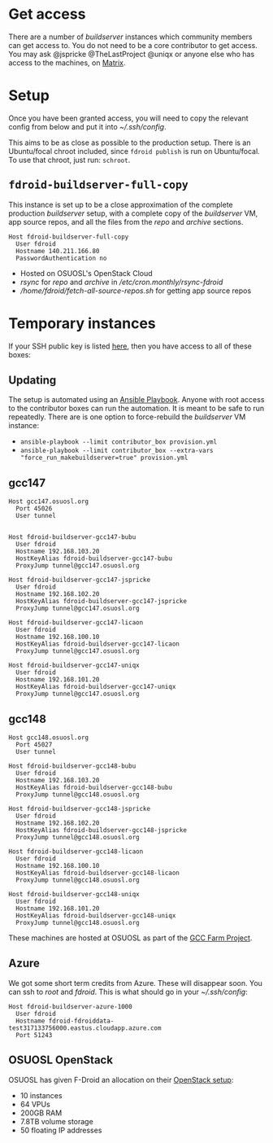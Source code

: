 # Get access

There are a number of _buildserver_ instances which community members can get access to.  You do not need to be a core contributor to get access. You may ask @jspricke @TheLastProject @uniqx or anyone else who has access to the machines, on [Matrix](https://matrix.to/#/#fdroid-dev:f-droid.org).

# Setup

Once you have been granted access, you will need to copy the relevant config from below and put it into _~/.ssh/config_.

This aims to be as close as possible to the production setup.  There is an Ubuntu/focal chroot included, since `fdroid publish` is run on Ubuntu/focal.  To use that chroot, just run: `schroot`.

## <tt>fdroid-buildserver-full-copy</tt>

This instance is set up to be a close approximation of the complete production _buildserver_ setup, with a complete copy of the _buildserver_ VM, app source repos, and all the files from the _repo_ and _archive_ sections.


```config
Host fdroid-buildserver-full-copy
  User fdroid
  Hostname 140.211.166.80
  PasswordAuthentication no
```

* Hosted on OSUOSL's OpenStack Cloud
* _rsync_ for _repo_ and _archive_ in _/etc/cron.monthly/rsync-fdroid_
* _/home/fdroid/fetch-all-source-repos.sh_ for getting app source repos


# Temporary instances

If your SSH public key is listed [here](https://gitlab.com/fdroid/fdroid-cfarm-bootstrap/-/tree/master/files/contributor_keys), then you have access to all of these boxes:

## Updating

The setup is automated using an [Ansible Playbook](https://gitlab.com/eighthave/fdroid-bootstrap-buildserver).  Anyone with root access to the contributor boxes can run the automation.  It is meant to be safe to run repeatedly.  There are is one option to force-rebuild the _buildserver_ VM instance:

* `ansible-playbook --limit contributor_box provision.yml`
* `ansible-playbook --limit contributor_box --extra-vars "force_run_makebuildserver=true" provision.yml`

## gcc147

```config
Host gcc147.osuosl.org
  Port 45026
  User tunnel


Host fdroid-buildserver-gcc147-bubu
  User fdroid
  Hostname 192.168.103.20
  HostKeyAlias fdroid-buildserver-gcc147-bubu
  ProxyJump tunnel@gcc147.osuosl.org

Host fdroid-buildserver-gcc147-jspricke
  User fdroid
  Hostname 192.168.102.20
  HostKeyAlias fdroid-buildserver-gcc147-jspricke
  ProxyJump tunnel@gcc147.osuosl.org

Host fdroid-buildserver-gcc147-licaon
  User fdroid
  Hostname 192.168.100.10
  HostKeyAlias fdroid-buildserver-gcc147-licaon
  ProxyJump tunnel@gcc147.osuosl.org

Host fdroid-buildserver-gcc147-uniqx
  User fdroid
  Hostname 192.168.101.20
  HostKeyAlias fdroid-buildserver-gcc147-uniqx
  ProxyJump tunnel@gcc147.osuosl.org

```

## gcc148

```config
Host gcc148.osuosl.org
  Port 45027
  User tunnel

Host fdroid-buildserver-gcc148-bubu
  User fdroid
  Hostname 192.168.103.20
  HostKeyAlias fdroid-buildserver-gcc148-bubu
  ProxyJump tunnel@gcc148.osuosl.org

Host fdroid-buildserver-gcc148-jspricke
  User fdroid
  Hostname 192.168.102.20
  HostKeyAlias fdroid-buildserver-gcc148-jspricke
  ProxyJump tunnel@gcc148.osuosl.org

Host fdroid-buildserver-gcc148-licaon
  User fdroid
  Hostname 192.168.100.10
  HostKeyAlias fdroid-buildserver-gcc148-licaon
  ProxyJump tunnel@gcc148.osuosl.org

Host fdroid-buildserver-gcc148-uniqx
  User fdroid
  Hostname 192.168.101.20
  HostKeyAlias fdroid-buildserver-gcc148-uniqx
  ProxyJump tunnel@gcc148.osuosl.org

```

These machines are hosted at OSUOSL as part of the [GCC Farm Project](https://cfarm.tetaneutral.net/machines/list/).

## Azure

We got some short term credits from Azure.  These will disappear soon.  You can ssh to _root_ and _fdroid_.  This is what should go in your _~/.ssh/config_:

```config
Host fdroid-buildserver-azure-1000
  User fdroid
  Hostname fdroid-fdroiddata-test317133756000.eastus.cloudapp.azure.com
  Port 51243
```

## OSUOSL OpenStack

OSUOSL has given F-Droid an allocation on their [OpenStack setup](https://osuosl.org/services/hosting/details/#openstack):

* 10 instances
* 64 VPUs
* 200GB RAM
* 7.8TB volume storage
* 50 floating IP addresses
